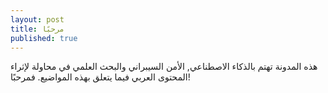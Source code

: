 ```yaml
---
layout: post
title: مرحبًا
published: true
---
```

هذه المدونة تهتم بالذكاء الاصطناعي, الأمن السيبراني والبحث العلمي في محاولة لإثراء المحتوى العربي فيما يتعلق بهذه المواضيع. فمرحبًا!

